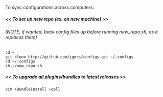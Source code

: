 To sync configurations across computers:

##### << To set up new repo (ex. on new machine) >>
###### (NOTE, if wanted, back config files up before running new_repo.sh, as it replaces them) 
```
cd ~
git clone http://github.com/jgors/configs.git ~/.configs
cd ~/.configs
sh ./new_repo.sh
```

##### << To upgrade all plugins/bundles to latest releases >>
```
vim +BundleInstall +qall
```
